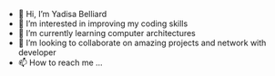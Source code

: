 - 👋 Hi, I’m Yadisa Belliard 
- 👀 I’m interested in improving my coding skills
- 🌱 I’m currently learning computer architectures
- 💞️ I’m looking to collaborate on amazing projects and network with developer
- 📫 How to reach me ...

<!---
YadiBelly/YadiBelly is a ✨ special ✨ repository because its `README.md` (this file) appears on your GitHub profile.
You can click the Preview link to take a look at your changes.
--->
